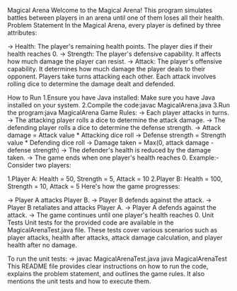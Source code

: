 Magical Arena
Welcome to the Magical Arena! This program simulates battles between players in an arena until one of them loses all their health.
Problem Statement
In the Magical Arena, every player is defined by three attributes:

-> Health: The player's remaining health points. The player dies if their health reaches 0.
-> Strength: The player's defensive capability. It affects how much damage the player can resist.
-> Attack: The player's offensive capability. It determines how much damage the player deals to their opponent.
Players take turns attacking each other. Each attack involves rolling dice to determine the damage dealt and defended.

How to Run
1.Ensure you have Java installed: Make sure you have Java installed on your system.
2.Compile the code:javac MagicalArena.java
3.Run the program:java MagicalArena
Game Rules:
-> Each player attacks in turns.
-> The attacking player rolls a dice to determine the attack damage.
-> The defending player rolls a dice to determine the defense strength.
-> Attack damage = Attack value * Attacking dice roll
-> Defense strength = Strength value * Defending dice roll
-> Damage taken = Max(0, attack damage - defense strength)
-> The defender's health is reduced by the damage taken.
-> The game ends when one player's health reaches 0.
Example:-
Consider two players:

1.Player A: Health = 50, Strength = 5, Attack = 10
2.Player B: Health = 100, Strength = 10, Attack = 5
Here's how the game progresses:

-> Player A attacks Player B.
-> Player B defends against the attack.
-> Player B retaliates and attacks Player A.
-> Player A defends against the attack.
-> The game continues until one player's health reaches 0.
Unit Tests
Unit tests for the provided code are available in the MagicalArenaTest.java file. These tests cover various scenarios such as player attacks, health after attacks, attack damage calculation, and player health after no damage.

To run the unit tests:
-> javac MagicalArenaTest.java
   java MagicalArenaTest
This README file provides clear instructions on how to run the code, explains the problem statement, and outlines the game rules. It also mentions the unit tests and how to execute them.
